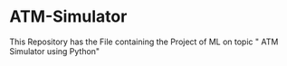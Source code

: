 # ATM-Simulator
This Repository has the File containing the Project of ML on topic " ATM Simulator using Python"
